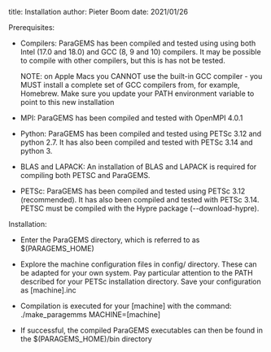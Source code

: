 title: Installation
author: Pieter Boom
date: 2021/01/26

Prerequisites:

- Compilers: ParaGEMS has been compiled and tested using using both Intel (17.0 and 18.0) and GCC (8, 9 and 10) compilers. It may be possible to compile with other compilers, but this is has not be tested.

  NOTE: on Apple Macs you CANNOT use the built-in GCC compiler - you MUST install a complete set of GCC compilers from, for example, Homebrew. Make sure you update your PATH environment variable to point to this new installation

- MPI: ParaGEMS has been compiled and tested with OpenMPI 4.0.1

- Python: ParaGEMS has been compiled and tested using PETSc 3.12 and python 2.7. It has also been compiled and tested with PETSc 3.14 and python 3.

- BLAS and LAPACK: An installation of BLAS and LAPACK is required for compiling both PETSC and ParaGEMS.

- PETSc: ParaGEMS has been compiled and tested using PETSc 3.12 (recommended). It has also been compiled and tested with PETSc 3.14. PETSC must be compiled with the Hypre package (--download-hypre).

Installation:

- Enter the ParaGEMS directory, which is referred to as $(PARAGEMS_HOME)

- Explore the machine configuration files in config/ directory. These can be adapted for your own system. Pay particular attention to the PATH described for your PETSc installation directory. Save your configuration as [machine].inc

- Compilation is executed for your [machine] with the command:
  ./make_paragemms MACHINE=[machine]

- If successful, the compiled ParaGEMS executables can then be found in the $(PARAGEMS_HOME)/bin directory
